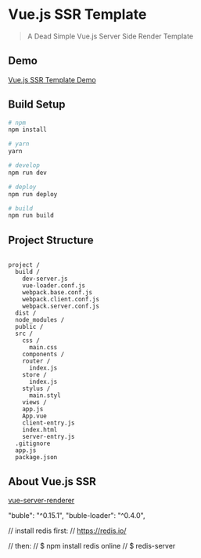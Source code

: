 # Vue.js SSR Template 

> A Dead Simple Vue.js Server Side Render Template 

## Demo

[Vue.js SSR Template Demo](http://ssr.ccforward.net/)

## Build Setup

``` bash
# npm
npm install

# yarn
yarn

# develop
npm run dev

# deploy
npm run deploy

# build 
npm run build
```

## Project Structure

```

project /
  build /
    dev-server.js
    vue-loader.conf.js
    webpack.base.conf.js
    webpack.client.conf.js
    webpack.server.conf.js
  dist /
  node_modules /
  public /
  src /
    css /
      main.css
    components /
    router /
      index.js
    store /
      index.js
    stylus /
      main.styl
    views /
    app.js
    App.vue
    client-entry.js
    index.html
    server-entry.js
  .gitignore
  app.js
  package.json
```

## About Vue.js SSR
[vue-server-renderer](https://github.com/vuejs/vue/tree/dev/packages/vue-server-renderer)


"buble": "^0.15.1",
    "buble-loader": "^0.4.0",




// install redis first:
// https://redis.io/

// then:
// $ npm install redis online
// $ redis-server
